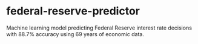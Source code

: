 # federal-reserve-predictor
Machine learning model predicting Federal Reserve interest rate decisions with 88.7% accuracy using 69 years of economic data.
